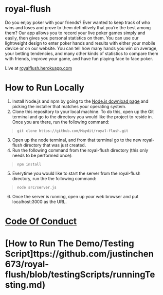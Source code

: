 # royal-flush

Do you enjoy poker with your friends? Ever wanted to keep track of who wins and loses and prove to them definitively that you’re the best among them? Our app allows you to record your live poker games simply and easily, then gives you personal statistics on them. You can use our lightweight design to enter poker hands and results with either your mobile device or on our website. You can tell how many hands you win on average, your betting tendencies, and many other kinds of statistics to compare them with friends, improve your game, and have fun playing face to face poker.

Live at [royalflush.herokuapp.com](royalflush.herokuapp.com)

# How to Run Locally

1. Install Node.js and npm by going to the [Node.js download page](https://nodejs.org/en/download/) and picking the installer that matches your operating system.
2. Clone this repository to your local machine. To do this, open up the Git terminal and go to the directory you would like the project to reside in. Once you are there, run the following command:
> `git clone https://github.com/Maydit/royal-flush.git`
3. Open up the node terminal, and from that terminal go to the new royal-flush directory that was just created.
4. Run the following command from the royal-flush directory (this only needs to be performed once):
>`npm install`
5. Everytime you would like to start the server from the royal-flush directory, run the the following command:
>`node src/server.js`
6. Once the server is running, open up your web browser and put localhost:3000 as the URL.

# [Code Of Conduct](https://github.com/justinchen673/royal-flush/blob/testingScripts/Contributor%20Code%20of%20Conduct.md)

# [How to Run The Demo/Testing Script]ttps://github.com/justinchen673/royal-flush/blob/testingScripts/runningTesting.md)
